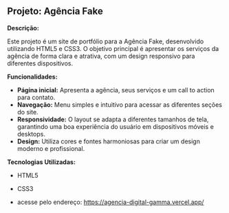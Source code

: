 ## Projeto: Agência Fake

**Descrição:**

Este projeto é um site de portfólio para a Agência Fake, desenvolvido utilizando HTML5 e CSS3. O objetivo principal é apresentar os serviços da agência de forma clara e atrativa, com um design responsivo para diferentes dispositivos.

**Funcionalidades:**

* **Página inicial:** Apresenta a agência, seus serviços e um call to action para contato.
* **Navegação:** Menu simples e intuitivo para acessar as diferentes seções do site.
* **Responsividade:** O layout se adapta a diferentes tamanhos de tela, garantindo uma boa experiência do usuário em dispositivos móveis e desktops.
* **Design:** Utiliza cores e fontes harmoniosas para criar um design moderno e profissional.

**Tecnologias Utilizadas:**
* HTML5
* CSS3

* acesse pelo endereço: https://agencia-digital-gamma.vercel.app/
